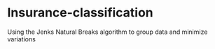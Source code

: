 # Insurance-classification
Using the Jenks Natural Breaks algorithm to group data and minimize variations
